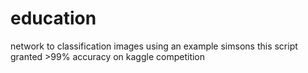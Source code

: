 # education
network to classification images using an example simsons
this script granted >99% accuracy on kaggle competition 
